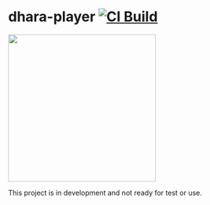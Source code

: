 # dhara-player  [![CI Build](https://github.com/dsoma/dhara-player/actions/workflows/build.yml/badge.svg)](https://github.com/dsoma/dhara-player/actions/workflows/build.yml)

<img src="https://github.com/user-attachments/assets/c9d52fa3-9af9-41cd-928c-a139a95b6e5e" width="300">


This project is in development and not ready for test or use.

